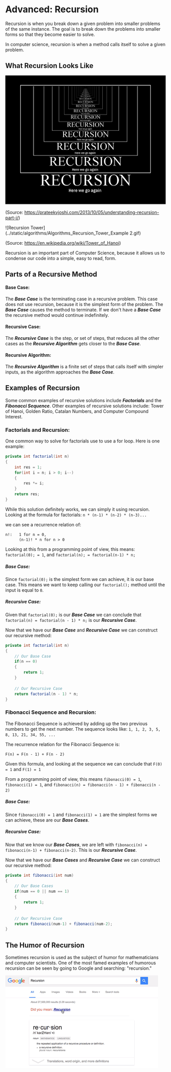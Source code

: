 # Advanced: Recursion
Recursion is when you break down a given problem into smaller problems of the same instance. The goal is to break down the problems into smaller forms so that they become easier to solve. 

In computer science, recursion is when a method calls itself to solve a given problem.

## What Recursion Looks Like
![Recursion Example](../static/algorithms/Algorithms_Recursion_Example.jpg)

(Source: https://prateekvjoshi.com/2013/10/05/understanding-recursion-part-i/)


![Recursion Tower](../static/algorithms/Algorithms_Recursion_Tower_Example 2.gif)

(Source: https://en.wikipedia.org/wiki/Tower_of_Hanoi)

Recursion is an important part of Computer Science, because it allows us to condense our code into a simple, easy to read, form.

## Parts of a Recursive Method

#### Base Case:
The ***Base Case*** is the terminating case in a recursive problem. This case does not use recursion, because it is the simplest form of the problem. The ***Base Case*** causes the method to terminate. If we don't have a ***Base Case*** the recursive method would continue indefinitely. 

#### Recursive Case:
The ***Recursive Case*** is the step, or set of steps, that reduces all the other cases as the ***Recursive Algorithm*** gets closer to the ***Base Case***.

#### Recursive Algorithm:
The ***Recursive Algorithm*** is a finite set of steps that calls itself with simpler inputs, as the algorithm approaches the ***Base Case***.

## Examples of Recursion
Some common examples of recursive solutions include ***Factorials*** and the ***Fibonacci Sequence***. Other examples of recursive solutions include: Tower of Hanoi, Golden Ratio, Catalan Numbers, and Computer Compound Interest.

### Factorials and Recursion:
One common way to solve for factorials use to use a for loop.
Here is one example:

```Java
private int factorial(int n)
{
    int res = 1;
    for(int i = n; i > 0; i--)
    {
        res *= i;
    }
    return res;
}
```
While this solution definitely works, we can simply it using recursion.
Looking at the formula for factorials:
`n * (n-1) * (n-2) * (n-3)...`

we can see a recurrence relation of:
```
n!:   1 for n = 0,
      (n-1)! * n for n > 0
```

Looking at this from a programming point of view, this means:
``factorial(0); = 1``, and ``factorial(n); = factorial(n-1) * n;``

##### Base Case:
Since ``factorial(0);`` is the simplest form we can achieve, it is our base case. This means we want to keep calling our ``factorial();`` method until the input is equal to ``0``.

##### Recursive Case:
Given that ``factorial(0);`` is our ***Base Case*** we can conclude that ``factorial(n) = factorial(n - 1) * n;`` is our ***Recursive Case***.

Now that we have our ***Base Case*** and ***Recursive Case*** we can construct our recursive method:

```Java
private int factorial(int n)
{
    // Our Base Case
    if(n == 0)
    {
        return 1;
    }
    
    // Our Recursive Case
    return factorial(n - 1) * n;
}
```


### Fibonacci Sequence and Recursion:
The Fibonacci Sequence is achieved by adding up the two previous numbers to get the next number. The sequence looks like:
`1, 1, 2, 3, 5, 8, 13, 21, 34, 55, ...`

The recurrence relation for the Fibonacci Sequence is:
```
F(n) = F(n - 1) + F(n - 2)
```

Given this formula, and looking at the sequence we can conclude that `F(0) = 1` and `F(1) = 1`

From a programming point of view, this means ``fibonacci(0) = 1``, ``fibonacci(1) = 1``, and ``fibonacci(n) = fibonacci(n - 1) + fibonacci(n - 2)``


##### Base Case:
Since ``fibonacci(0) = 1`` and ``fibonacci(1) = 1`` are the simplest forms we can achieve, these are our ***Base Cases***.

##### Recursive Case:
Now that we know our ***Base Cases***, we are left with ``fibonacci(n) = fibonacci(n-1) + fibonacci(n-2)``. This is our ***Recursive Case***.

Now that we have our ***Base Cases*** and ***Recursive Case*** we can construct our recursive method:

```Java
private int fibonacci(int num)
{
    // Our Base Cases
    if(num == 0 || num == 1)
    {
        return 1;
    }
    
    // Our Recursive Case
    return fibonacci(num-1) + fibonacci(num-2);
}
```

## The Humor of Recursion
Sometimes recursion is used as the subject of humor for mathematicians and computer scientists. One of the most famed examples of humorous recursion can be seen by going to Google and searching: "recursion." 

![Google Recursion Humor](../static/algorithms/Algorithms_Recursion_Google_Humor.gif)

